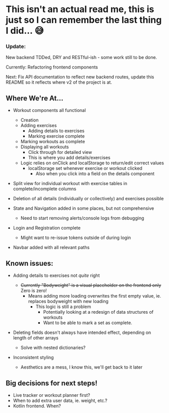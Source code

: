 # This isn't an actual read me, this is just so I can remember the last thing I did... 😅

### Update:
New backend TDDed, DRY and RESTful-ish - some work still to be done.

Currently: Refactoring frontend components

Next: Fix API documentation to reflect new backend routes, update this README so it reflects where v2 of the project is at.


## **Where We're At...**

- Workout components all functional
    - Creation
    - Adding exercises
        - Adding details to exercises
        - Marking exercise complete
    - Marking workouts as complete
    - Displaying all workouts
        - Click through for detailed view
        - This is where you add details/exercises
    - Logic relies on onClick and localStorage to return/edit correct values
        - localStorage set whenever exercise or workout clicked
            - Also when you click into a field on the details component

- Split view for individual workout with exercise tables in complete/incomplete columns

- Deletion of all details (individually or collectively) and exercises possible

- State and Navigation added in some places, but not comprehensive
    - Need to start removing alerts/console logs from debugging

- Login and Registration complete
    - Might want to re-issue tokens outside of during login

- Navbar added with all relevant paths

## Known issues:

- Adding details to exercises not _quite_ right
    - ~~Currently "Bodyweight" is a visual placeholder on the frontend only~~ Zero is zero!
        - Means adding more loading overwrites the first empty value, ie. replaces bodyweight with new loading
            - This logic is still a problem
                - Potentially looking at a redesign of data structures of workouts
                - Want to be able to mark a set as complete.

- Deleting fields doesn't always have intended effect, depending on length of other arrays
    - Solve with nested dictionaries?

- Inconsistent styling
    - Aesthetics are a mess, I know this, we'll get back to it later

## Big decisions for next steps!

- Live tracker or workout planner first?
- When to add extra user data, ie. weight, etc.?
- Kotlin frontend. When?
    
